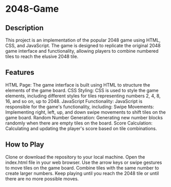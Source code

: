 # 2048-Game

## Description
This project is an implementation of the popular 2048 game using HTML, CSS, and JavaScript. The game is designed to replicate the original 2048 game interface and functionality, allowing players to combine numbered tiles to reach the elusive 2048 tile.

## Features
HTML Page: The game interface is built using HTML to structure the elements of the game board.
CSS Styling: CSS is used to style the game elements, including different styles for tiles representing numbers 2, 4, 8, 16, and so on, up to 2048.
JavaScript Functionality: JavaScript is responsible for the game's functionality, including:
Swipe Movements: Implementing right, left, up, and down swipe movements to shift tiles on the game board.
Random Number Generation: Generating new number blocks randomly when there are empty tiles on the board.
Score Calculation: Calculating and updating the player's score based on tile combinations.

## How to Play
Clone or download the repository to your local machine.
Open the index.html file in your web browser.
Use the arrow keys or swipe gestures to move tiles on the game board.
Combine tiles with the same number to create larger numbers.
Keep playing until you reach the 2048 tile or until there are no more possible moves.
